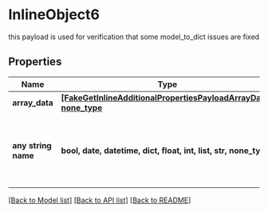 # InlineObject6

this payload is used for verification that some model_to_dict issues are fixed

## Properties
Name | Type | Description | Notes
------------ | ------------- | ------------- | -------------
**array_data** | [**[FakeGetInlineAdditionalPropertiesPayloadArrayData], none_type**](FakeGetInlineAdditionalPropertiesPayloadArrayData.md) |  | [optional] 
**any string name** | **bool, date, datetime, dict, float, int, list, str, none_type** | any string name can be used but the value must be the correct type | [optional]

[[Back to Model list]](../README.md#documentation-for-models) [[Back to API list]](../README.md#documentation-for-api-endpoints) [[Back to README]](../README.md)


